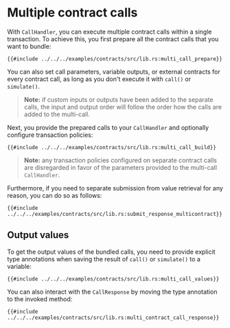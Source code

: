 # Multiple contract calls

With `CallHandler`, you can execute multiple contract calls within a single transaction. To achieve this, you first prepare all the contract calls that you want to bundle:

```rust,ignore
{{#include ../../../examples/contracts/src/lib.rs:multi_call_prepare}}
```

You can also set call parameters, variable outputs, or external contracts for every contract call, as long as you don't execute it with `call()` or `simulate()`.

> **Note:** if custom inputs or outputs have been added to the separate calls, the input and output order will follow the order how the calls are added to the multi-call.

Next, you provide the prepared calls to your `CallHandler` and optionally configure transaction policies:

```rust,ignore
{{#include ../../../examples/contracts/src/lib.rs:multi_call_build}}
```

> **Note:** any transaction policies configured on separate contract calls are disregarded in favor of the parameters provided to the multi-call `CallHandler`.

Furthermore, if you need to separate submission from value retrieval for any reason, you can do so as follows:

```rust,ignore
{{#include ../../../examples/contracts/src/lib.rs:submit_response_multicontract}}
```

## Output values

To get the output values of the bundled calls, you need to provide explicit type annotations when saving the result of `call()` or `simulate()` to a variable:

```rust,ignore
{{#include ../../../examples/contracts/src/lib.rs:multi_call_values}}
```

You can also interact with the `CallResponse` by moving the type annotation to the invoked method:

```rust,ignore
{{#include ../../../examples/contracts/src/lib.rs:multi_contract_call_response}}
```
